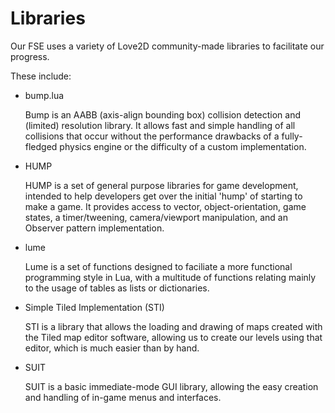 # Libraries

Our FSE uses a variety of Love2D community-made libraries to facilitate our
progress.

These include:

* bump.lua

  Bump is an AABB (axis-align bounding box) collision detection and (limited)
  resolution library. It allows fast and simple handling of all collisions that
  occur without the performance drawbacks of a fully-fledged physics engine or
  the difficulty of a custom implementation.

* HUMP

  HUMP is a set of general purpose libraries for game development, intended to
  help developers get over the initial 'hump' of starting to make a game.
  It provides access to vector, object-orientation, game states, a
  timer/tweening, camera/viewport manipulation, and an Observer pattern
  implementation.

* lume
  
  Lume is a set of functions designed to faciliate a more functional programming
  style in Lua, with a multitude of functions relating mainly to the usage of
  tables as lists or dictionaries.

* Simple Tiled Implementation (STI)
  
  STI is a library that allows the loading and drawing of maps created with the
  Tiled map editor software, allowing us to create our levels using that editor,
  which is much easier than by hand.

* SUIT
  
  SUIT is a basic immediate-mode GUI library, allowing the easy creation and
  handling of in-game menus and interfaces.
